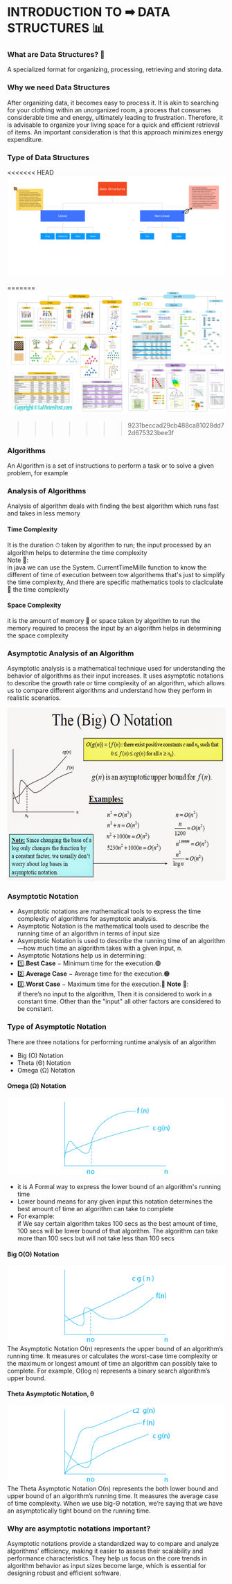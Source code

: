 # INTRODUCTION TO ➡  DATA STRUCTURES 📊
### What are Data Structures? 🤔
A specialized format for organizing, processing, 
retrieving and storing data.

### Why we need Data Structures
After organizing data, it becomes easy to process it.
It is akin to searching for your clothing within an unorganized room, 
a process that consumes considerable time and energy, ultimately leading to frustration. 
Therefore, it is advisable to organize your living space for a quick and efficient retrieval of items.
An important consideration is that this approach minimizes energy expenditure.

### Type of Data Structures 
<<<<<<< HEAD
![image description]( algorithms/src/main/resources/images/Data%20Structure.png)

=======
![image description](https://github.com/kimbo-slicee/Data-Structures/blob/main/javaDataStructure.jpg?raw=true)
>>>>>>> 9231beccad29cb488ca81028dd72d675323bee3f
### Algorithms

An Algorithm is a set of instructions to perform a task or to solve a given problem, 
for example

### Analysis of Algorithms
Analysis of algorithm deals with finding the best algorithm which runs 
fast and takes in less memory  

#### Time Complexity
It is the duration ⏱ taken by algorithm to run; the input processed by an 
algorithm helps to determine the time complexity \
Note 📝: <br> in java we can use the System.
CurrentTimeMille function to know the different of time of execution between tow algorithems
that's just to simplify the time complexity,
And there are specific mathematics tools to claclculate 🎰 the time complexity

#### Space Complexity
it is the amount of memory 💾 or space taken by algorithm to run 
the memory required to process the input by an algorithm helps in determining the space complexity 

### Asymptotic Analysis of an Algorithm
Asymptotic analysis is a mathematical technique
used for understanding the behavior of algorithms as their input increases. 
It uses asymptotic notations to describe the growth rate or time complexity of an algorithm, 
which allows us to compare different algorithms and understand how they perform in realistic scenarios.
<p align="center">
<img src="algorithms/src/main/resources/images/bigOnatation.jpg" alt="BigOnAnnotation" width="600" height="400" >
</p>


### Asymptotic Notation 
- Asymptotic notations are mathematical tools to express the time complexity of algorithms for asymptotic analysis.
- Asymptotic Notation is the mathematical tools used to describe the running time of an algorithm in terms of input size
- Asymptotic Notation is used to describe the running time of an algorithm—how much time an algorithm takes with a given input, n.
- Asymptotic Notations help us in determining:
- 1️⃣.**Best Case** − Minimum time for the execution.🟢
- 2️⃣.**Average Case** − Average time for the execution.🟠
- 3️⃣.**Worst Case** − Maximum time for the execution.🔴
**Note** 📝:<br> if there’s no input to the algorithm, Then it is considered to work in a constant time.
Other than the "input" all other factors are considered to be constant.

### Type of Asymptotic Notation 
There are three notations for performing runtime analysis of an algorithm
- Big (O) Notation 
- Theta (Θ) Notation  
- Omega (Ω) Notation
#### Omega (Ω)  Notation 
![image description]( algorithms/src/main/resources/images/Omega-Asymptotic.png)
- it is A Formal way to express the lower bound of an algorithm's running time 
- Lower bound means for any given input this notation determines the best amount of time an algorithm can take to complete
- For example:<br> if We say certain algorithm takes 100 secs as the best amount of time,
  100 secs will be lower bound of that algorithm.
  The algorithm can take more than 100 secs but will not take less than 100 secs 
#### Big O(O) Notation
![image description]( algorithms/src/main/resources/images/bigONotationDiagramme.png)
The Asymptotic Notation Ο(n) represents the upper bound of an algorithm’s running time.
It measures or calculates the worst-case time complexity or the maximum or longest amount of time an algorithm can possibly take to complete.
For example, O(log n) represents a binary search algorithm’s upper bound.
#### Theta Asymptotic Notation, θ
![image description]( algorithms/src/main/resources/images/Teta-AsymptoticNotation.png)
The Theta Asymptotic Notation Ο(n) represents the both lower bound and upper bound of an algorithm’s running time. 
It measures the average case of time complexity. When we use big-Θ notation, 
we’re saying that we have an asymptotically tight bound on the running time.

### Why are asymptotic notations important?
Asymptotic notations provide a standardized way to compare and analyze algorithms’ efficiency, making it easier to assess their scalability and performance characteristics. They help us focus on the core trends in algorithm behavior as input sizes become large, 
which is essential for designing robust and efficient software.

